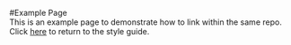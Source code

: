 #Example Page  
This is an example page to demonstrate how to link within the same repo. Click [here](./index.md) to return to the style guide.
